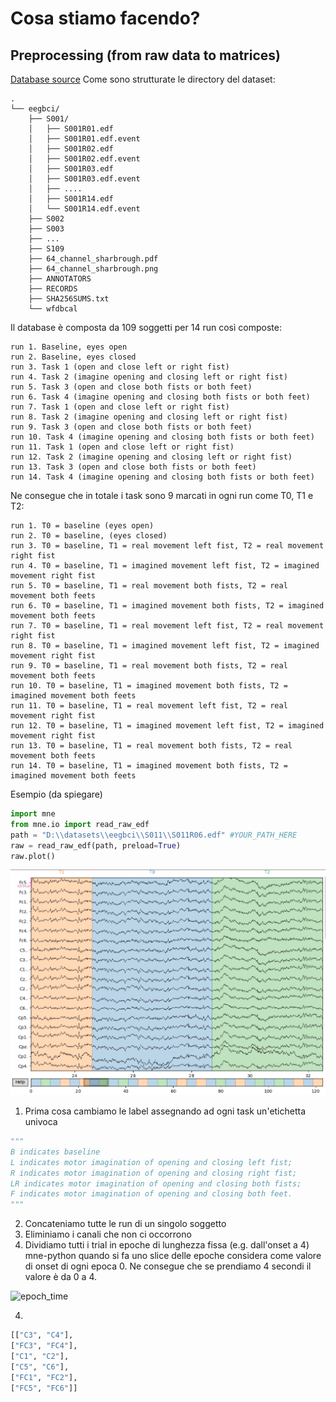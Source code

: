 # Cosa stiamo facendo?

## Preprocessing (from raw data to matrices)

[Database source](https://physionet.org/content/eegmmidb/1.0.0/)
Come sono strutturate le directory del dataset:

```
.
└── eegbci/
    ├── S001/
    │   ├── S001R01.edf
    │   ├── S001R01.edf.event
    │   ├── S001R02.edf
    │   ├── S001R02.edf.event
    │   ├── S001R03.edf
    │   ├── S001R03.edf.event
    │   ├── ....
    │   ├── S001R14.edf
    │   └── S001R14.edf.event
    ├── S002
    ├── S003
    ├── ...
    ├── S109
    ├── 64_channel_sharbrough.pdf
    ├── 64_channel_sharbrough.png
    ├── ANNOTATORS
    ├── RECORDS
    ├── SHA256SUMS.txt
    └── wfdbcal
```



Il database è composta da 109 soggetti per 14 run così composte:

```
run 1. Baseline, eyes open
run 2. Baseline, eyes closed
run 3. Task 1 (open and close left or right fist)
run 4. Task 2 (imagine opening and closing left or right fist)
run 5. Task 3 (open and close both fists or both feet)
run 6. Task 4 (imagine opening and closing both fists or both feet)
run 7. Task 1 (open and close left or right fist)
run 8. Task 2 (imagine opening and closing left or right fist)
run 9. Task 3 (open and close both fists or both feet)
run 10. Task 4 (imagine opening and closing both fists or both feet)
run 11. Task 1 (open and close left or right fist)
run 12. Task 2 (imagine opening and closing left or right fist)
run 13. Task 3 (open and close both fists or both feet)
run 14. Task 4 (imagine opening and closing both fists or both feet)
```

Ne consegue che in totale i task sono 9 marcati in ogni run come T0, T1 e T2:

 ```
run 1. T0 = baseline (eyes open)
run 2. T0 = baseline, (eyes closed)
run 3. T0 = baseline, T1 = real movement left fist, T2 = real movement right fist
run 4. T0 = baseline, T1 = imagined movement left fist, T2 = imagined movement right fist
run 5. T0 = baseline, T1 = real movement both fists, T2 = real movement both feets
run 6. T0 = baseline, T1 = imagined movement both fists, T2 = imagined movement both feets
run 7. T0 = baseline, T1 = real movement left fist, T2 = real movement right fist
run 8. T0 = baseline, T1 = imagined movement left fist, T2 = imagined movement right fist
run 9. T0 = baseline, T1 = real movement both fists, T2 = real movement both feets
run 10. T0 = baseline, T1 = imagined movement both fists, T2 = imagined movement both feets
run 11. T0 = baseline, T1 = real movement left fist, T2 = real movement right fist
run 12. T0 = baseline, T1 = imagined movement left fist, T2 = imagined movement right fist
run 13. T0 = baseline, T1 = real movement both fists, T2 = real movement both feets
run 14. T0 = baseline, T1 = imagined movement both fists, T2 = imagined movement both feets
 ```

Esempio (da spiegare)

```python
import mne
from mne.io import read_raw_edf
path = "D:\\datasets\\eegbci\\S011\\S011R06.edf" #YOUR_PATH_HERE
raw = read_raw_edf(path, preload=True)
raw.plot()
```

![sample_raw_data](sample_raw_data.png)

1. Prima cosa cambiamo le label assegnando ad ogni task un'etichetta univoca 

```python
"""
B indicates baseline 
L indicates motor imagination of opening and closing left fist;
R indicates motor imagination of opening and closing right fist;
LR indicates motor imagination of opening and closing both fists;
F indicates motor imagination of opening and closing both feet.
"""
```

2. Concateniamo tutte le run di un singolo soggetto
3. Eliminiamo i canali che non ci occorrono
4. Dividiamo tutti i trial in epoche di lunghezza fissa (e.g. dall'onset a 4) mne-python quando si fa uno slice delle epoche considera come valore di onset di ogni epoca 0. Ne consegue che se prendiamo 4 secondi il valore è da 0 a 4.

![epoch_time](C:\Users\franc_pyl533c\OneDrive\Repository\eeGNN\docs\epoch_time.jpg)



4. 

```python
[["C3", "C4"],
["FC3", "FC4"],
["C1", "C2"],
["C5", "C6"],
["FC1", "FC2"],
["FC5", "FC6"]]
```